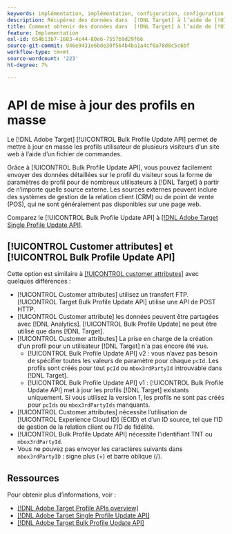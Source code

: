```yaml
---
keywords: implémentation, implémentation, configuration, configuration, mise à jour de profil par lot api
description: Récupérez des données dans  [!DNL Target] à l’aide de [!UICONTROL Bulk Profile Update API].
title: Comment obtenir des données dans  [!DNL Target] à l’aide de [!UICONTROL Bulk Profile Update API] ?
feature: Implementation
exl-id: 654b13b7-1683-4c44-80e6-7557b9d29f66
source-git-commit: 946e9431e6bde30f564b4ba1a4cf0a78d8c5c6bf
workflow-type: tm+mt
source-wordcount: '223'
ht-degree: 7%

---
```


# API de mise à jour des profils en masse

Le [!DNL Adobe Target] [!UICONTROL Bulk Profile Update API] permet de mettre à jour en masse les profils utilisateur de plusieurs visiteurs d’un site web à l’aide d’un fichier de commandes.

Grâce à [!UICONTROL Bulk Profile Update API], vous pouvez facilement envoyer des données détaillées sur le profil du visiteur sous la forme de paramètres de profil pour de nombreux utilisateurs à [!DNL Target] à partir de n’importe quelle source externe. Les sources externes peuvent inclure des systèmes de gestion de la relation client (CRM) ou de point de vente (POS), qui ne sont généralement pas disponibles sur une page web.

Comparez le [!UICONTROL Bulk Profile Update API] à [[!DNL Adobe Target Single Profile Update API]](/help/dev/administer/profile-api/profile-single-api.md).

## [!UICONTROL Customer attributes] et [!UICONTROL Bulk Profile Update API]

Cette option est similaire à [[!UICONTROL customer attributes]](/help/dev/before-implement/methods-to-get-data-into-target/customer-attributes.md) avec quelques différences :

* [!UICONTROL Customer attributes] utilisez un transfert FTP. [!UICONTROL Target Bulk Profile Update API] utilise une API de POST HTTP.
* [!UICONTROL Customer attribute] les données peuvent être partagées avec [!DNL Analytics]. [!UICONTROL Bulk Profile Update] ne peut être utilisé que dans [!DNL Target].
* [!UICONTROL Customer attributes] La prise en charge de la création d&#39;un profil pour un utilisateur [!DNL Target] n&#39;a pas encore été vue.
   * [!UICONTROL Bulk Profile Update API] v2 : vous n’avez pas besoin de spécifier toutes les valeurs de paramètre pour chaque `pcId`. Les profils sont créés pour tout `pcId` ou `mbox3rdPartyId` introuvable dans [!DNL Target].
   * [!UICONTROL Bulk Profile Update API] v1 : [!UICONTROL Bulk Profile Update API] met à jour les profils [!DNL Target] existants uniquement. Si vous utilisez la version 1, les profils ne sont pas créés pour `pcIds` ou `mbox3rdPartyIds` manquants.
* [!UICONTROL Customer attributes] nécessite l’utilisation de [!UICONTROL Experience Cloud ID] (ECID) et d’un ID source, tel que l’ID de gestion de la relation client ou l’ID de fidélité.
* [!UICONTROL Bulk Profile Update API] nécessite l&#39;identifiant TNT ou `mbox3rdPartyId`.
* Vous ne pouvez pas envoyer les caractères suivants dans `mbox3rdPartyID` : signe plus (+) et barre oblique (/).

## Ressources

Pour obtenir plus d’informations, voir :

* [[!DNL Adobe Target Profile APIs overview]](/help/dev/administer/profile-api/profile-api-overview.md)
* [[!DNL Adobe Target Single Profile Update API]](/help/dev/administer/profile-api/profile-single-api.md)
* [[!DNL Adobe Target Bulk Profile Update API]](/help/dev/administer/profile-api/profile-bulk-api.md)